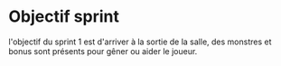 # Objectif sprint
l'objectif du sprint 1 est d'arriver à la sortie de la salle, des monstres et bonus sont présents pour gêner ou aider le joueur.